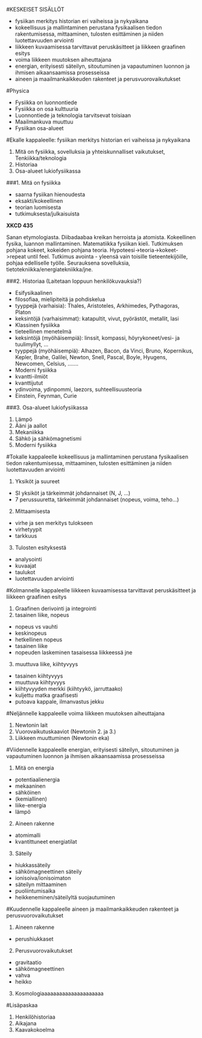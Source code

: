 #KESKEISET SISÄLLÖT

* fysiikan merkitys historian eri vaiheissa ja nykyaikana
* kokeellisuus ja mallintaminen perustana fysikaalisen tiedon rakentumisessa, mittaaminen, tulosten esittäminen ja niiden luotettavuuden arviointi
* liikkeen kuvaamisessa tarvittavat peruskäsitteet ja liikkeen graafinen esitys
* voima liikkeen muutoksen aiheuttajana
* energian, erityisesti säteilyn, sitoutuminen ja vapautuminen luonnon ja ihmisen aikaansaamissa prosesseissa
* aineen ja maailmankaikkeuden rakenteet ja perusvuorovaikutukset





#Physica

* Fysiikka on luonnontiede
* Fysiikka on osa kulttuuria
* Luonnontiede ja teknologia tarvitsevat toisiaan
* Maailmankuva muuttuu
* Fysiikan osa-alueet


#Ekalle kappaleelle:
fysiikan merkitys historian eri vaiheissa ja nykyaikana

1. Mitä on fysiikka, sovelluksia ja yhteiskunnalliset vaikutukset, Tenkiikka/teknologia
4. Historiaa
5. Osa-alueet lukiofysiikassa


###1. Mitä on fysiikka

* saarna fysiikan hienoudesta
* eksakti/kokeellinen 
* teorian luomisesta
* tutkimuksesta/julkaisuista

**XKCD 435**

Sanan etymologiasta. Diibadaabaa kreikan herroista ja atomista. Kokeellinen fysika, luannon mallintaminen. Matematiikka fysiikan kieli. Tutkimuksen pohjana kokeet, kokeiden pohjana teoria. Hypoteesi->teoria->kokeet->repeat until feel. Tutkimus avointa - yleensä vain toisille tieteentekijöille, pohjaa edelliselle työlle. Seurauksena sovelluksia, tietotekniikka/energiatekniikka/jne.

###2. Historiaa
(Laitetaan loppuun henkilökuvauksia?)

* Esifysikaalinen
 * filosofiaa, mielipiteitä ja pohdiskelua
 * tyyppejä (varhaisia): Thales, Aristoteles, Arkhimedes, Pythagoras, Platon
 * keksintöjä (varhaisimmat): katapultit, vivut, pyörästöt, metallit, lasi
* Klassinen fysiikka
 * tieteellinen menetelmä
 * keksintöjä (myöhäisempiä): linssit, kompassi, höyrykoneet/vesi- ja tuulimyllyt, ...
 * tyyppejä (myöhäisempiä): Alhazen, Bacon, da Vinci, Bruno, Kopernikus, Kepler, Brahe, Galilei, Newton, Snell, Pascal, Boyle, Hyugens, Newcomen, Celsius, .......
* Moderni fysiikka
 * kvantti-ilmiöt
 * kvanttijutut
 * ydinvoima, ydinpommi, laezors, suhteellisuusteoria
 * Einstein, Feynman, Curie


###3. Osa-alueet lukiofysiikassa

1. Lämpö
2. Ääni ja aallot
3. Mekaniikka
4. Sähkö ja sähkömagnetismi
5. Moderni fysiikka


#Tokalle kappaleelle
kokeellisuus ja mallintaminen perustana fysikaalisen tiedon rakentumisessa, mittaaminen, tulosten esittäminen ja niiden luotettavuuden arviointi

1. Yksiköt ja suureet
 * SI yksiköt ja tärkeimmät johdannaiset (N, J, ...)
 * 7 perussuuretta, tärkeimmät johdannaiset (nopeus, voima, teho...)
2. Mittaamisesta
 * virhe ja sen merkitys tulokseen
 * virhetyypit
 * tarkkuus
3. Tulosten esityksestä
 * analysointi
 * kuvaajat
 * taulukot
 * luotettavuuden arviointi

#Kolmannelle kappaleelle
liikkeen kuvaamisessa tarvittavat peruskäsitteet ja liikkeen graafinen esitys

1. Graafinen derivointi ja integrointi
2. tasainen liike, nopeus
 * nopeus vs vauhti
 * keskinopeus
 * hetkellinen nopeus
 * tasainen liike
  * nopeuden laskeminen tasaisessa liikkeessä jne
3. muuttuva liike, kiihtyvyys
 * tasainen kiihtyvyys
 * muuttuva kiihtyvyys
 * kiihtyvyyden merkki (kiihtyykö, jarruttaako)
 * kuljettu matka graafisesti
 * putoava kappale, ilmanvastus jekku


#Neljännelle kappaleelle
voima liikkeen muutoksen aiheuttajana

1. Newtonin lait
2. Vuorovaikutuskaaviot (Newtonin 2. ja 3.)
3. Liikkeen muuttuminen (Newtonin eka)

#Viidennelle kappaleelle
energian, erityisesti säteilyn, sitoutuminen ja vapautuminen luonnon ja ihmisen aikaansaamissa prosesseissa

1. Mitä on energia
 * potentiaalienergia
  * mekaaninen
  * sähköinen
  * (kemiallinen)
 * liike-energia
 * lämpö

2. Aineen rakenne
 * atomimalli
 * kvantittuneet energiatilat
3. Säteily
 * hiukkassäteily
 * sähkömagneettinen säteily
 * ionisoiva/ionisoimaton
 * säteilyn mittaaminen
  * puoliintumisaika
  * heikkeneminen/säteilyltä suojautuminen

#Kuudennelle kappaleelle
aineen ja maailmankaikkeuden rakenteet ja perusvuorovaikutukset

1. Aineen rakenne
 * perushiukkaset
2. Perusvuorovaikutukset
 * gravitaatio
 * sähkömagneettinen
 * vahva
 * heikko
3. Kosmologiaaaaaaaaaaaaaaaaaaaaa

#Lisäpaskaa
1. Henkilöhistoriaa
2. Aikajana
3. Kaavakokoelma
